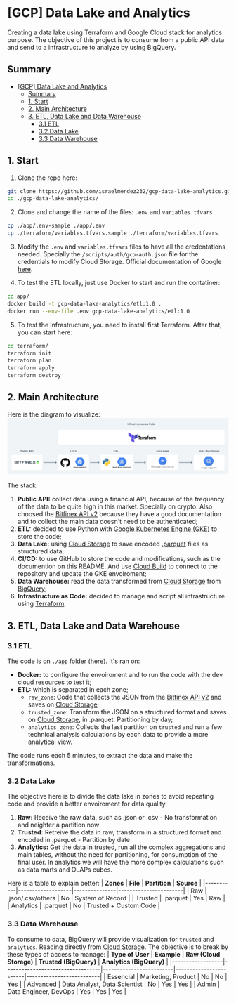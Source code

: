 # [GCP] Data Lake and Analytics
Creating a data lake using Terraform and Google Cloud stack for analytics purpose. The objective of this project is to consume from a public API data and send to a infrastructure to analyze by using BigQuery.

## Summary
- [[GCP] Data Lake and Analytics](#gcp-data-lake-and-analytics)
  - [Summary](#summary)
  - [1. Start](#1-start)
  - [2. Main Architecture](#2-main-architecture)
  - [3. ETL, Data Lake and Data Warehouse](#3-etl-data-lake-and-data-warehouse)
    - [3.1 ETL](#31-etl)
    - [3.2 Data Lake](#32-data-lake)
    - [3.3 Data Warehouse](#33-data-warehouse)

## 1. Start
1. Clone the repo here:
``` bash
git clone https://github.com/israelmendez232/gcp-data-lake-analytics.git
cd ./gcp-data-lake-analytics/
```

2. Clone and change the name of the files: `.env` and `variables.tfvars` 
``` bash
cp ./app/.env-sample ./app/.env
cp ./terraform/variables.tfvars.sample ./terraform/variables.tfvars
```

3. Modify the `.env` and `variables.tfvars` files to have all the credentations needed. Specially the `/scripts/auth/gcp-auth.json` file for the credentials to modify Cloud Storage. Official documentation of Google [here](https://cloud.google.com/storage/docs/reference/libraries).

4. To test the ETL locally, just use Docker to start and run the contatiner:
``` bash
cd app/
docker build -t gcp-data-lake-analytics/etl:1.0 .
docker run --env-file .env gcp-data-lake-analytics/etl:1.0
```

5. To test the infrastructure, you need to install first Terraform. After that, you can start here:
``` bash
cd terraform/
terraform init
terraform plan
terraform apply
terraform destroy
```

## 2. Main Architecture
Here is the diagram to visualize:
![Main Architecture](images/main_architecture.png)

The stack:
1. **Public API:** collect data using a financial API, because of the frequency of the data to be quite high in this market. Specially on crypto. Also choosed the [Bitfinex API v2](https://docs.bitfinex.com/docs/introduction) because they have a good documentation and to collect the main data doesn't need to be authenticated;
2. **ETL:** decided to use Python with [Google Kubernetes Engine (GKE)](https://cloud.google.com/kubernetes-engine?hl=pt-br) to store the code;
3. **Data Lake:** using [Cloud Storage](https://cloud.google.com/storage?hl=pt-br) to save encoded [.parquet](https://cloud.google.com/bigquery/docs/loading-data-cloud-storage-parquet?hl=pt-br#:~:text=Parquet%20%C3%A9%20um%20formato%20de,%2C%20bem%20como%20substitu%C3%AD%2Dlas.) files as structured data;
4.  **CI/CD:** to use GitHub to store the code and modifications, such as the documention on this README. And use [Cloud Build](https://cloud.google.com/build?hl=pt-br) to connect to the repository and update the GKE envoiroment;
5.  **Data Warehouse:** read the data transformed from [Cloud Storage](https://cloud.google.com/storage?hl=pt-br) from [BigQuery](https://cloud.google.com/bigquery?hl=pt-br);
6.  **Infrastructure as Code:** decided to manage and script all infrastructure using [Terraform](https://www.terraform.io/).

## 3. ETL, Data Lake and Data Warehouse

### 3.1 ETL
The code is on `./app` folder ([here](https://github.com/israelmendez232/gcp-data-lake-analytics/tree/main/app)). It's ran on:
- **Docker:** to configure the envoiroment and to run the code with the dev cloud resources to test it;
- **ETL:** which is separated in each zone;
  - `raw_zone`: Code that collects the JSON from the [Bitfinex API v2](https://docs.bitfinex.com/docs/introduction) and saves on [Cloud Storage](https://cloud.google.com/storage?hl=pt-br);
  - `trusted_zone`: Transform the JSON on a structured format and saves on [Cloud Storage](https://cloud.google.com/storage?hl=pt-br), in .parquet. Partitioning by day;
  - `analytics_zone`: Collects the last partition on `trusted` and run a few technical analysis calculations by each data to provide a more analytical view.

The code runs each 5 minutes, to extract the data and make the transformations.

### 3.2 Data Lake
The objective here is to divide the data lake in zones to avoid repeating code and provide a better envoiroment for data quality. 
1. **Raw:** Receive the raw data, such as .json or .csv - No transformation and neighter a partition now
1. **Trusted:** Retreive the data in raw, transform in a structured format and encoded in .parquet - Partition by date
1. **Analytics:** Get the data in trusted, run all the complex aggregations and main tables, without the need for partitioning, for consumption of the final user. In analytics we will have the more complex calculations such as data marts and OLAPs cubes.

Here is a table to explain better:
| **Zones** | **File**          | **Partition** | **Source**            |
|-----------|-------------------|---------------|-----------------------|
| Raw       | .json/.csv/others | No            | System of Record      |
| Trusted   | .parquet          | Yes           | Raw                   |
| Analytics | .parquet          | No            | Trusted + Custom Code |

### 3.3 Data Warehouse
To consume to data, BigQuery will provide visualization for `trusted` and `analytics`. Reading directly from [Cloud Storage](https://cloud.google.com/storage?hl=pt-br). The objective is to break by these types of access to manage:
| **Type of User** | **Example**                      | **Raw (Cloud Storage)** | **Trusted (BigQuery)** | **Analytics (BigQuery)** |
|------------------|----------------------------------|-------------------------|------------------------|--------------------------|
| Essencial        | Marketing, Product               | No                      | No                     | Yes                      |
| Advanced         | Data Analyst, Data Scientist     | No                      | Yes                    | Yes                      |
| Admin            | Data Engineer, DevOps            | Yes                     | Yes                    | Yes                      |
